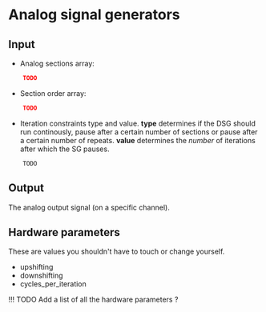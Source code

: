 # Analog signal generators

## Input 
- Analog sections array:
```json
    TODO
```
- Section order array:
```json
    TODO
```
- Iteration constraints type and value. **type** determines if the DSG should run continously, pause after a certain number of sections or pause after a certain number of repeats. **value** determines the 
*number* of iterations after which the SG pauses. 
```
    TODO
```


## Output
The analog output signal (on a specific channel).

## Hardware parameters
These are values you shouldn't have to touch or change yourself.

- upshifting
- downshifting
- cycles_per_iteration

!!! TODO
    Add a list of all the hardware parameters ?